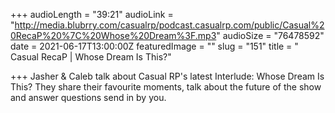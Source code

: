 +++
audioLength = "39:21"
audioLink = "http://media.blubrry.com/casualrp/podcast.casualrp.com/public/Casual%20RecaP%20%7C%20Whose%20Dream%3F.mp3"
audioSize = "76478592"
date = 2021-06-17T13:00:00Z
featuredImage = ""
slug = "151"
title = " Casual RecaP | Whose Dream Is This?"

+++
Jasher & Caleb talk about Casual RP's latest Interlude: Whose Dream Is This? They share their favourite moments, talk about the future of the show and answer questions send in by you.